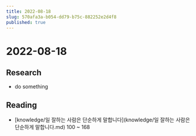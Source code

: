 ```yaml
---
title: 2022-08-18
slug: 570afa3a-b054-dd79-b75c-882252e2d4f8
published: true
---
```


# 2022-08-18

## Research

* do something

## Reading

* \[knowledge/일 잘하는 사람은 단순하게 말합니다\](knowledge/일 잘하는 사람은 단순하게 말합니다.md) 100 ~ 168
